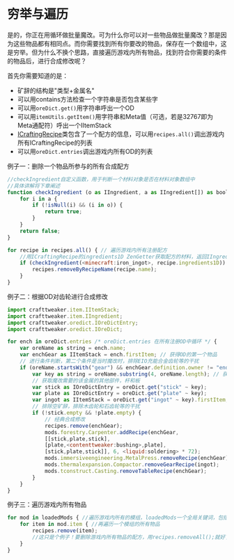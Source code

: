 # 穷举与遍历



是的，你正在用循环做批量魔改。可为什么你可以对一些物品做批量魔改？那是因为这些物品都有相同点。而你需要找到所有你要改的物品，保存在一个数组中，这是穷举。但为什么不换个思路，直接遍历游戏内所有物品，找到符合你需要的条件的物品后，进行合成修改呢？

首先你需要知道的是：

* 矿辞的结构是"类型+金属名"
* 可以用contains方法检查一个字符串是否包含某些字
* 可以用`oreDict.get()`用字符串呼出一个OD
* 可以用`itemUtils.getItem()`用字符串和Meta值（可选，若是32767即为Meta通配符）呼出一个IItemStack
* [ICraftingRecipe](https://crafttweaker.readthedocs.io/zh_CN/latest/Vanilla/Recipes/Crafting/ICraftingRecipe/)类包含了一个配方的信息，可以用`recipes.all()`调出游戏内所有ICraftingRecipe的列表
* 可以用`oreDict.entries`调出游戏内所有OD的列表

例子一：删除一个物品所参与的所有合成配方

```javascript
//checkIngredient自定义函数，用于判断一个材料对象是否在材料对象数组中
//具体讲解将下章阐述
function checkIngredient (o as IIngredient, a as IIngredient[]) as bool {
    for i in a {
        if (!isNull(i) && (i in o)) {
            return true;
        }
    }
    return false;
}

for recipe in recipes.all() { // 遍历游戏内所有注册配方
    //用ICraftingRecipe的ingredients1D ZenGetter获取配方的材料，返回IIngredient[]
    if (checkIngredient(<minecraft:iron_ingot>, recipe.ingredients1D)) {
        recipes.removeByRecipeName(recipe.name);
    }
}
```

例子二：根据OD对齿轮进行合成修改

```javascript
import crafttweaker.item.IItemStack;
import crafttweaker.item.IIngredient;
import crafttweaker.oredict.IOreDictEntry;
import crafttweaker.oredict.IOreDict;

for ench in oreDict.entries /* oreDict.entries 在所有注册OD中循环 */ {
    var oreName as string = ench.name;
    var enchGear as IItemStack = ench.firstItem; // 获得OD的第一个物品
    // 进行条件判断，第二个条件是当时魔改时，排除EIO充能合金齿轮等的干扰
    if (oreName.startsWith("gear") && enchGear.definition.owner != "enderio") {
        var key as string = oreName.substring(4, oreName.length); // 获取金属名
        // 获取魔改需要的该金属的其他部件，杆和板
        var stick as IOreDictEntry = oreDict.get("stick" ~ key);
        var plate as IOreDictEntry = oreDict.get("plate" ~ key);
        var ingot as IItemStack = oreDict.get("ingot" ~ key).firstItem;
        // 排除空矿辞，排除木齿轮和石齿轮等的干扰
        if (!stick.empty && !plate.empty) {
            // 经典合成修改
            recipes.remove(enchGear); 
            mods.forestry.Carpenter.addRecipe(enchGear,
            [[stick,plate,stick],
            [plate,<contenttweaker:bushing>,plate],
            [stick,plate,stick]], 6, <liquid:soldering> * 72); 
            mods.immersiveengineering.MetalPress.removeRecipe(enchGear);
            mods.thermalexpansion.Compactor.removeGearRecipe(ingot); 
            mods.tconstruct.Casting.removeTableRecipe(enchGear); 
        }
    }
}
```

例子三：遍历游戏内所有物品
```javascript
for mod in loadedMods { //遍历游戏内所有的模组，loadedMods一个全局关键词，包括游戏内所有模组(IMod[string])
    for item in mod.item { //再遍历一个模组的所有物品
        recipes.remove(item); 
        //这只是个例子！要删除游戏内所有物品的配方，用recipes.removeAll();就好了
    }
}
```
